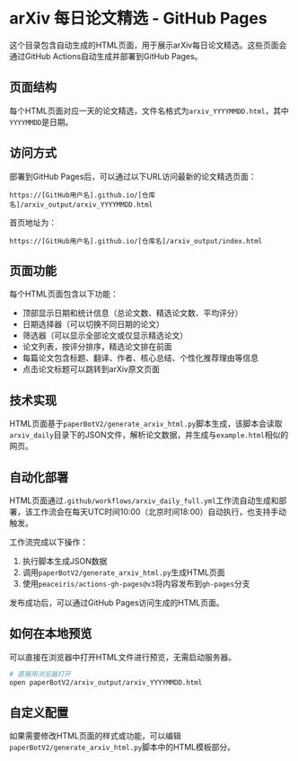 <!--
 * @Author: Doragd doragd@users.noreply.github.com
 * @Date: 2025-10-10 02:18:25
 * @LastEditors: Doragd doragd@users.noreply.github.com
 * @LastEditTime: 2025-10-10 03:32:43
 * @FilePath: /Algorithm-Practice-in-Industry/paperBotV2/arxiv_output/README.md
 * @Description: 这是默认设置,请设置`customMade`, 打开koroFileHeader查看配置 进行设置: https://github.com/OBKoro1/koro1FileHeader/wiki/%E9%85%8D%E7%BD%AE
-->
# arXiv 每日论文精选 - GitHub Pages

这个目录包含自动生成的HTML页面，用于展示arXiv每日论文精选。这些页面会通过GitHub Actions自动生成并部署到GitHub Pages。

## 页面结构

每个HTML页面对应一天的论文精选，文件名格式为`arxiv_YYYYMMDD.html`，其中`YYYYMMDD`是日期。

## 访问方式

部署到GitHub Pages后，可以通过以下URL访问最新的论文精选页面：

```
https://[GitHub用户名].github.io/[仓库名]/arxiv_output/arxiv_YYYYMMDD.html
```

首页地址为：

```
https://[GitHub用户名].github.io/[仓库名]/arxiv_output/index.html
```

## 页面功能

每个HTML页面包含以下功能：

- 顶部显示日期和统计信息（总论文数、精选论文数、平均评分）
- 日期选择器（可以切换不同日期的论文）
- 筛选器（可以显示全部论文或仅显示精选论文）
- 论文列表，按评分排序，精选论文排在前面
- 每篇论文包含标题、翻译、作者、核心总结、个性化推荐理由等信息
- 点击论文标题可以跳转到arXiv原文页面

## 技术实现

HTML页面基于`paperBotV2/generate_arxiv_html.py`脚本生成，该脚本会读取`arxiv_daily`目录下的JSON文件，解析论文数据，并生成与`example.html`相似的网页。

## 自动化部署

HTML页面通过`.github/workflows/arxiv_daily_full.yml`工作流自动生成和部署，该工作流会在每天UTC时间10:00（北京时间18:00）自动执行，也支持手动触发。

工作流完成以下操作：
1. 执行脚本生成JSON数据
2. 调用`paperBotV2/generate_arxiv_html.py`生成HTML页面
3. 使用`peaceiris/actions-gh-pages@v3`将内容发布到`gh-pages`分支

发布成功后，可以通过GitHub Pages访问生成的HTML页面。

## 如何在本地预览

可以直接在浏览器中打开HTML文件进行预览，无需启动服务器。

```bash
# 直接用浏览器打开
open paperBotV2/arxiv_output/arxiv_YYYYMMDD.html
```

## 自定义配置

如果需要修改HTML页面的样式或功能，可以编辑`paperBotV2/generate_arxiv_html.py`脚本中的HTML模板部分。